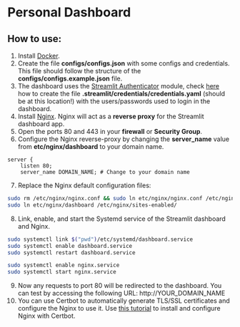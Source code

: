 # Personal Dashboard


## How to use:
1. Install [Docker](https://www.docker.com).
2. Create the file **configs/configs.json** with some configs and credentials. This file should follow the structure of the **configs/configs.example.json** file.
3. The dashboard uses the [Streamlit Authenticator](https://github.com/mkhorasani/Streamlit-Authenticator/tree/main) module, check [here](https://github.com/mkhorasani/Streamlit-Authenticator/tree/main#1-hashing-passwords) how to create the file **.streamlit/credentials/credentials.yaml** (should be at this location!) with the users/passwords used to login in the dashboard.
4. Install [Nginx](https://www.nginx.com). Nginx will act as a **reverse proxy** for the Streamlit dashboard app.
5. Open the ports 80 and 443 in your **firewall** or **Security Group**.
6. Configure the Nginx reverse-proxy by changing the **server_name** value from **etc/nginx/dashboard** to your domain name.
```
server {
    listen 80;
    server_name DOMAIN_NAME; # Change to your domain name
```
7. Replace the Nginx default configuration files:
```bash
sudo rm /etc/nginx/nginx.conf && sudo ln etc/nginx/nginx.conf /etc/nginx/
sudo ln etc/nginx/dashboard /etc/nginx/sites-enabled/
```
8. Link, enable, and start the Systemd service of the Streamlit dashboard and Nginx.
```bash
sudo systemctl link $("pwd")/etc/systemd/dashboard.service
sudo systemctl enable dashboard.service
sudo systemctl restart dashboard.service

sudo systemctl enable nginx.service
sudo systemctl start nginx.service
```
9. Now any requests to port 80 will be redirected to the dashboard. You can test by accessing the following URL: http://YOUR_DOMAIN_NAME
10. You can use Certbot to automatically generate TLS/SSL certificates and configure the Nginx to use it. Use [this tutorial](https://certbot.eff.org/instructions?ws=nginx&os=ubuntufocal) to install and configure Nginx with Certbot.
